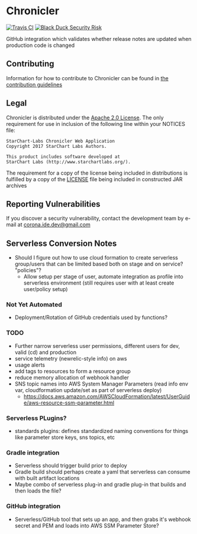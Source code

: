 # Chronicler

[![Travis CI](https://img.shields.io/travis/StarChart-Labs/chronicler.svg?branch=master)](https://travis-ci.org/StarChart-Labs/chronicler) [![Black Duck Security Risk](https://copilot.blackducksoftware.com/github/repos/StarChart-Labs/chronicler/branches/master/badge-risk.svg)](https://copilot.blackducksoftware.com/github/repos/StarChart-Labs/chronicler/branches/master)

GitHub integration which validates whether release notes are updated when production code is changed

## Contributing

Information for how to contribute to Chronicler can be found in [the contribution guidelines](./CONTRIBUTING.md)

## Legal

Chronicler is distributed under the [Apache 2.0 License](https://www.apache.org/licenses/LICENSE-2.0). The only requirement for use in inclusion of the following line within your NOTICES file:

```
StarChart-Labs Chronicler Web Application
Copyright 2017 StarChart Labs Authors.

This product includes software developed at
StarChart Labs (http://www.starchartlabs.org/).
```

The requirement for a copy of the license being included in distributions is fulfilled by a copy of the [LICENSE](./LICENSE) file being included in constructed JAR archives

## Reporting Vulnerabilities

If you discover a security vulnerability, contact the development team by e-mail at corona.ide.dev@gmail.com

## Serverless Conversion Notes

- Should I figure out how to use cloud formation to create serverless group/users that can be limited based both on stage and on service? "policies"?
  - Allow setup per stage of user, automate integration as profile into serverless environment (still requires user with at least create user/policy setup)

### Not Yet Automated

- Deployment/Rotation of GitHub credentials used by functions?

### TODO

- Further narrow serverless user permissions, different users for dev, valid (cd) and production
- service telemetry (newrelic-style info) on aws
- usage alerts
- add tags to resources to form a resource group
- reduce memory allocation of webhook handler
- SNS topic names into AWS System Manager Parameters (read info env var, cloudformation update/set as part of serverless deploy)
   - https://docs.aws.amazon.com/AWSCloudFormation/latest/UserGuide/aws-resource-ssm-parameter.html

### Serverless PLugins?

- standards plugins: defines standardized naming conventions for things like parameter store keys, sns topics, etc

### Gradle integration

- Serverless should trigger build prior to deploy
- Gradle build should perhaps create a yaml that serverless can consume with built artifact locations
- Maybe combo of serverless plug-in and gradle plug-in that builds and then loads the file?

### GitHub integration

- Serverless/GitHub tool that sets up an app, and then grabs it's webhook secret and PEM and loads into AWS SSM Parameter Store?